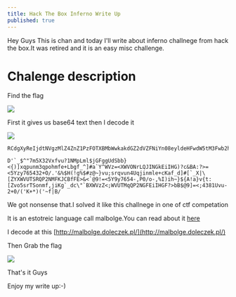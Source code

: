 ```yaml
---
title: Hack The Box Inferno Write Up
published: true
---
```


Hey Guys This is chan and today I'll write about inferno challnege from hack the box.It was retired and it is an easy misc challenge.

# [](#header-3)Chalenge description

Find the flag

![](https://raw.githubusercontent.com/Cnw311/hack-the-box/gh-pages/assets/Hack%20the%20box%20challenge/inferno/challenge.jpg)

First it gives us base64 text then I decode it 

![](https://raw.githubusercontent.com/Cnw311/hack-the-box/gh-pages/assets/Hack%20the%20box%20challenge/inferno/text.jpg)

```
RCdgXyReIjdtNVgzMlZ4ZnZ1PzFOTXBMbWwkakdGZ2dVZFNiYn08eyldeHFwdW5tM3Fwb2htZmUrTGJnZl9eXSNhYFleV1Z6PTxYV1ZPTnJMUUpJTkdrRWlJSEcpP2MmQkE6Pz49PDVZenk3NjU0MzIrTy8uJyYlJEgoIWclJCN6QH59dnU7c3JxdnVuNFVxamlubWxlK2NLYWZfZF0jW2BfWHxcW1pZWFdWVVRTUlFQMk5NRktKQ0JmRkU+JjxgQDkhPTw1WTl5NzY1NC0sUDAvby0sJUkpaWh+fSR7QSFhfXZ7dDpbWnZvNXNyVFNvbm1mLGppS2dgX2RjXCJgQlhXVnpaPDtXVlVUTXFRUDJOR0ZFaUlIR0Y/PmJCJEA5XT08OzQzODFVdnUtMiswLygnSysqKSgnfmZ8Qi8=
```

```
D'`_$^"7m5X32Vxfvu?1NMpLml$jGFggUdSbb}<{)]xqpunm3qpohmfe+Lbgf_^]#a`Y^WVz=<XWVONrLQJINGkEiIHG)?c&BA:?>=<5Yzy765432+O/.'&%$H(!g%$#z@~}vu;srqvun4Uqjinmle+cKaf_d]#[`_X|\[ZYXWVUTSRQP2NMFKJCBfFE>&<`@9!=<5Y9y7654-,P0/o-,%I)ih~}${A!a}v{t:[Zvo5srTSonmf,jiKg`_dc\"`BXWVzZ<;WVUTMqQP2NGFEiIHGF?>bB$@9]=<;4381Uvu-2+0/('K+*)('~f|B/
```

We got nonsense that.I solved it like this challnege in one of ctf competation

It is an estotreic language call malbolge.You can read about it [here](https://en.wikipedia.org/wiki/Malbolge)

I decode at this [http://malbolge.doleczek.pl/](http://malbolge.doleczek.pl/)

Then Grab the flag 

![](https://raw.githubusercontent.com/Cnw311/hack-the-box/gh-pages/assets/Hack%20the%20box%20challenge/inferno/flag.png)

That's it Guys

Enjoy my write up:-)
